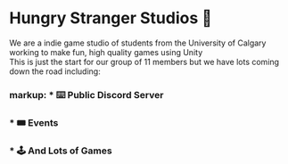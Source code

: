 # Hungry Stranger Studios 🥪
We are a indie game studio of students from the University of Calgary working to make fun, high quality games using Unity <br>
This is just the start for our group of 11 members but we have lots coming down the road including:
### markup: * ⌨️ Public Discord Server
### * 🎟 Events 
### * 🕹 And Lots of Games
